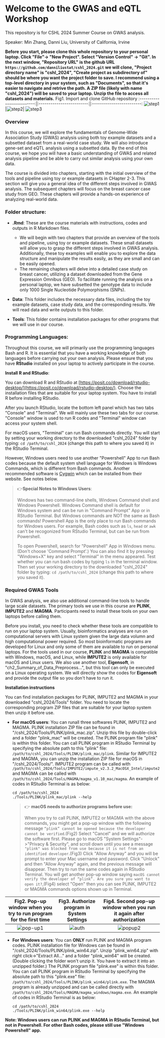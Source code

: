 # Welcome to the GWAS and eQTL Workshop

This repository is for CSHL 2024 Summer Course on GWAS analysis.

Speaker: Min Zhang, Danni Liu, University of California, Irvine

**Before you start, please clone this whole repository to your personal laptop. Click "File"-> "New Project". Select "Version Control" -> "Git". In the next window, "Repository URL" is the github URL `https://github.com/danniliustat/cshl_2024.git` we will clone, "Project directory name" is "cshl_2024", "Create project as subdirectory of" should be where you want the project folder to save. I recommend using a top-level directory in your system, such as "Documents", so that it's easier to navigate and retrive the path. A ZIP file (likely with name "cshl_2024") will be saved to your laptop. Unzip the file to access all datasets and materials.**
Fig1. Import and clone GitHub repository
:-------------------------:|:-------------------------:|:-------------------------:
![step1](./image/clone1.png)  |![step2](./image/clone2.png)|  ![step3](./image/clone3.png)

### Overview
In this course, we will explore the fundamentals of Genome-Wide Association Study (GWAS) analysis using both toy example datasets and a subsetted dataset from a real-world case study. We will also introduce gene-set and eQTL analysis using a subsetted data. By the end of this course, we hope you will have a basic understanding of GWAS and related analysis pipeline and be able to carry out similar analysis using your own data. 

The course is divided into chapters, starting with the initial overview of the tools and pipeline using toy or example datasets in CHapter 2-3. This section will give you a general idea of the different steps involved in GWAS analysis. The subsequent chapters will focus on the breast cancer case study from GEO. These chapters will provide a hands-on experience of analyzing real-world data.

### Folder structure:
- **.Rmd**: These are the course materials with instructions, codes and outputs in R Markdown files. 
  - We will begin with two chapters that provide an overview of the tools and pipeline, using toy or example datasets. These small datasets will allow you to grasp the different steps involved in GWAS analysis. Additionally, these toy examples will enable you to explore the data structure and manipulate the results easily, as they are small and can be easily opened.
  - The remaining chapters will delve into a detailed case study on breast cancer, utilizing a dataset downloaded from the Gene Expression Omnibus (GEO). To facilitate running the analysis on a personal laptop, we have subsetted the genotype data to include only 1000 Single Nucleotide Polymorphisms (SNPs).

- **Data**: This folder includes the necessary data files, including the toy example datasets, case study data, and the corresponding results. We will read data and write outputs to this folder.

- **Tools**: This folder contains installation packages for other programs that we will use in our course.

### Programming Languages: 
Throughout this course, we will primarily use the programming languages Bash and R. It is essential that you have a working knowledge of both languages before carrying out your own analysis. Please ensure that you have **RStudio** installed on your laptop to actively participate in the course. 

**Install R and RStudio**: 

You can download R and RStudio at [https://posit.co/download/rstudio-desktop/](https://posit.co/download/rstudio-desktop/). Choose the installation files that are suitable for your laptop system. You have to install R before installing RStudio. 

After you launch RStudio, locate the bottom left panel which has two tabs "Console" and "Terminal". We will mainly use these two tabs for our course. "Console" window is used to run R codes and "Terminal" window can access your system shell. 

For macOS users, "Terminal" can run Bash commands directly. You will start by setting your working directory to the downloaded "cshl_2024" folder by typing: `cd /path/to/cshl_2024` (change this path to where you saved it) in the RStudio Terminal.
  
However, Windows users need to use another "Powershell" App to run Bash codes because the default system shell language for Windows is Windows Commands, which is different from Bash commands. Another recommended software is [Cygwin](https://www.cygwin.com/) which can be installed from their website. See notes below.
  
> 👉**Special Notes to Windows Users**:
>
> Windows has two command-line shells, Windows Command shell and Windows Powershell. Windows Command shell is default for Windows system and can be run in "Command Prompt" App or in RStudio Terminal. But Windows commands are NOT the same as Bash commands! Powershell App is the only place to run Bash commands for Windows users. For example, Bash codes such as `ls`, `head` or `awk` can't be recogonized from RStudio Terminal, but can be run from Powershell.
>
> To open Powershell, search for "Powershell" App in Windows menu.(Don't choose 'Command Prompt'.) You can also find it by pressing "Windows+X" key and select "Terminal" in the menu appeared. Test whether you can run bash codes by typing `ls` in the terminal window. Then set your working directory to the downloaded "cshl_2024" folder by typing: `cd /path/to/cshl_2024` (change this path to where you saved it).

### Required GWAS Tools
In GWAS analysis, we also use additional command-line tools to handle large scale datasets. The primary tools we use in this course are **PLINK**, **IMPUTE2** and **MAGMA**. Participants need to install these tools on your own laptops before calling them. 

Before you install, you need to check whether these tools are compatible to run on your laptop system. Usually, bioinformatics analyses are run on computational servers with Linux system given the large data volumn and high computational power required. So most bioinformatic programs are developed for Linux and only some of them are available to run on personal laptops. For the tools used in our course, **PLINK** and **MAGMA** is compatible with Windows, macOS, and Linux, while **IMPUTE2** is only available for macOS and Linux users. We also use another tool, **Eigensoft**, in "ch2_Summary_of_Data_Preprocess...", but this tool can only be executed on a Linux operating system. We will directly show the codes for **Eigensoft** and provide the output file so you don't have to run it.

**Installation instructions**

You can find installation packages for PLINK, IMPUTE2 and MAGMA in your downloaded "cshl_2024/Tools" folder. You need to locate the corresponding program ZIP files that are suitable for your laptop system then unzip it before use. 

- **For macOS users**: You can runall three softwares PLINK, IMPUTE2 and MAGMA.
  PLINK installation ZIP file can be found in "/cshl_2024/Tools/PLINK/plink_mac.zip". Unzip this file by double-click and a folder "plink_mac" will be created. The PLINK program file "plink" is within this folder. You can call PLINK program in RStudio Terminal by specifying the absolute path to this "plink" file: `/path/to/cshl_2024/Tools/PLINK/plink_mac/plink`. Similar for IMPUTE2 and MAGMA, you can unzip the installation ZIP file for macOS in "/cshl_2024/Tools/". IMPUTE2 program can be called with `/path/to/cshl_2024/Tools/IMPUTE2/impute_v2.3.2_MacOSX_Intel/impute2` and MAGMA can be called with `/path/to/cshl_2024/Tools/MAGMA/magma_v1.10_mac/magma`. An example of codes in RStudio Terminal is as below:
  ```
  cd /path/to/cshl_2024
  ./Tools/PLINK/plink_mac/plink --help
  ```

  > 👉 **macOS needs to authorize programs before use:** 
  >
  > When you try to call PLINK, IMPUTE2 or MAGMA with the above commands, you might get a pop-up window with the following message `“plink” cannot be opened because the developer cannot be verified`.(Fig2) Select "Cancel" and we will authorize the software first. Please go to macOS "System Settings"->"Privacy & Security", and scroll down until you see a message `"plink" was blocked from use because it is not from an identified developer`.(Fig3) Click "Allow Anyway" and you will be prompt to enter your Mac username and password. Click "Unlock" and then "Allow Anyway" again, and the previous message will disappear. Then try to run the same codes again in RStudio Terminal. You will get another pop-up window saying `macOS cannot verify the developer of “plink”. Are you sure you want to open it?`,(Fig4) select "Open" then you can see PLINK, IMPUTE2 or MAGMA commands options shown up in Terminal.

Fig2. Pop-up window when you try to run program for the first time|  Fig3. Authorize program in System Settings| Fig4. Second pop-up window when you run it again after authorization
:-------------------------:|:-------------------------:|:-------------------------:
![pop-up1](./image/popup1.png)  |![auth](./image/auth.png)|  ![popup2](./image/popup2.png)


- **For Windows users**: You can **ONLY** run PLINK and MAGMA program codes. 
  PLINK installation file for Windows can be found in "/cshl_2024/Tools/PLINK/plink_win64.zip". Unzip "plink_win64.zip" with right click->"Extract All..." and a folder "plink_win64" will be created. (Double clicking the folder won't unzip it. You have to extract it into an unzipped folder.) The PLINK program file "plink.exe" is within this folder. You can call PLINK program in RStudio Terminal by specifying the absolute path to this "plink.exe" file: `/path/to/cshl_2024/Tools/PLINK/plink_win64/plink.exe`. The MAGMA program is already unzipped and can be called directly with `/path/to/cshl_2024/Tools/MAGMA/magma_windows/magma.exe`. An example of codes in RStudio Terminal is as below:
  ```
  cd /path/to/cshl_2024
  ./Tools/PLINK/plink_win64/plink.exe --help
  ```
**Note: Windows users can run PLINK and MAGMA in RStudio Terminal, but not in Powershell. For other Bash codes, please still use "Windows Powershell" app.**



